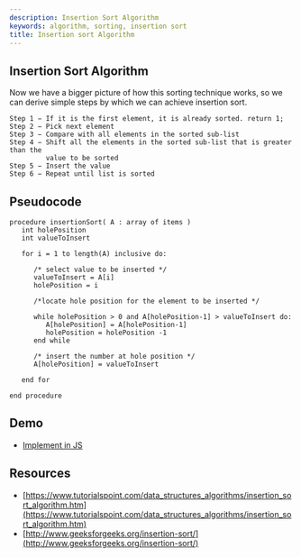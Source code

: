 ```yaml
---
description: Insertion Sort Algorithm
keywords: algorithm, sorting, insertion sort
title: Insertion sort Algorithm
---
```


## Insertion Sort Algorithm

Now we have a bigger picture of how this sorting technique works, so we can derive simple steps by which we can achieve insertion sort.

```
Step 1 − If it is the first element, it is already sorted. return 1;
Step 2 − Pick next element
Step 3 − Compare with all elements in the sorted sub-list
Step 4 − Shift all the elements in the sorted sub-list that is greater than the
         value to be sorted
Step 5 − Insert the value
Step 6 − Repeat until list is sorted
```

## Pseudocode

```
procedure insertionSort( A : array of items )
   int holePosition
   int valueToInsert

   for i = 1 to length(A) inclusive do:

      /* select value to be inserted */
      valueToInsert = A[i]
      holePosition = i

      /*locate hole position for the element to be inserted */

      while holePosition > 0 and A[holePosition-1] > valueToInsert do:
         A[holePosition] = A[holePosition-1]
         holePosition = holePosition -1
      end while

      /* insert the number at hole position */
      A[holePosition] = valueToInsert

   end for

end procedure
```

## Demo

- [Implement in JS](https://github.com/university-of-ant-solutions/ecmascript-training/blob/develop/source/src/sorting-techniques/insertion-sort/index.js#L1)

## Resources

* [https://www.tutorialspoint.com/data_structures_algorithms/insertion_sort_algorithm.htm](https://www.tutorialspoint.com/data_structures_algorithms/insertion_sort_algorithm.htm)
* [http://www.geeksforgeeks.org/insertion-sort/](http://www.geeksforgeeks.org/insertion-sort/)
